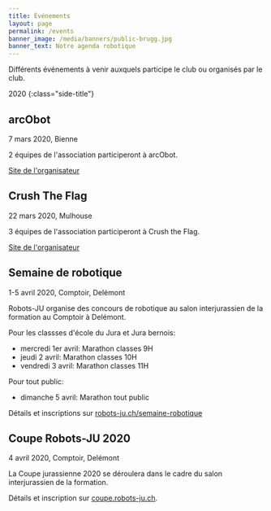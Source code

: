```yaml
---
title: Événements
layout: page
permalink: /events
banner_image: /media/banners/public-brugg.jpg
banner_text: Notre agenda robotique
---
```


Différents événements à venir auxquels participe le club ou organisés par le club.

2020
{:class="side-title"}

## arcObot

<i class="fa fa-calendar"></i> 7 mars 2020, Bienne

2 équipes de l'association participeront à arcObot.

[Site de l'organisateur](https://www.arcobot.ch/)

## Crush The Flag

<i class="fa fa-calendar"></i> 22 mars 2020, Mulhouse

3 équipes de l'association participeront à Crush the Flag.

[Site de l'organisateur](https://kidslab.education/evenements-challenges/crush-the-flag/)

## Semaine de robotique

<i class="fa fa-calendar"></i> 1-5 avril 2020, Comptoir, Delémont

Robots-JU organise des concours de robotique au salon interjurassien de la formation au Comptoir à Delémont.

Pour les classses d'école du Jura et Jura bernois:

- mercredi 1er avril: Marathon classes 9H
- jeudi 2 avril: Marathon classes 10H
- vendredi 3 avril: Marathon classes 11H

Pour tout public:

- dimanche 5 avril: Marathon tout public

Détails et inscriptions sur [robots-ju.ch/semaine-robotique](/semaine-robotique-2020)

## Coupe Robots-JU 2020

<i class="fa fa-calendar"></i> 4 avril 2020, Comptoir, Delémont

La Coupe jurassienne 2020 se déroulera dans le cadre du salon interjurassien de la formation.

Détails et inscription sur [coupe.robots-ju.ch](https://coupe.robots-ju.ch/).
